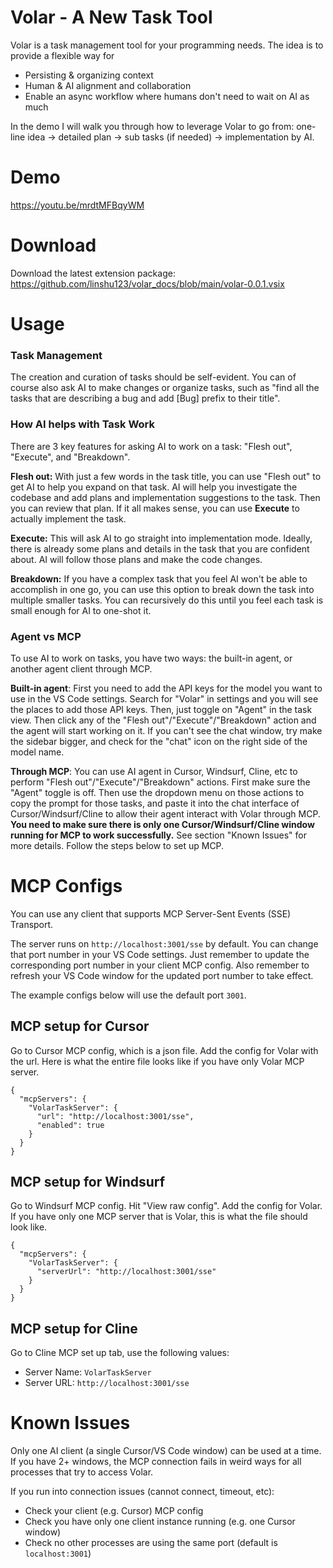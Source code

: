 # Volar - A New Task Tool
Volar is a task management tool for your programming needs. The idea is to provide a flexible way for
* Persisting & organizing context 
* Human & AI alignment and collaboration
* Enable an async workflow where humans don't need to wait on AI as much

In the demo I will walk you through how to leverage Volar to go from: one-line idea -> detailed plan -> sub tasks (if needed) -> implementation by AI.

# Demo
https://youtu.be/mrdtMFBqyWM

# Download
Download the latest extension package: https://github.com/linshu123/volar_docs/blob/main/volar-0.0.1.vsix

# Usage
### Task Management
The creation and curation of tasks should be self-evident. You can of course also ask AI to make changes or organize tasks, such as "find all the tasks that are describing a bug and add [Bug] prefix to their title". 

### How AI helps with Task Work
There are 3 key features for asking AI to work on a task: "Flesh out", "Execute", and "Breakdown".

**Flesh out:** With just a few words in the task title, you can use "Flesh out" to get AI to help you expand on that task. AI will help you investigate the codebase and add plans and implementation suggestions to the task. Then you can review that plan. If it all makes sense, you can use **Execute** to actually implement the task.

**Execute:** This will ask AI to go straight into implementation mode. Ideally, there is already some plans and details in the task that you are confident about. AI will follow those plans and make the code changes.

**Breakdown:** If you have a complex task that you feel AI won't be able to accomplish in one go, you can use this option to break down the task into multiple smaller tasks. You can recursively do this until you feel each task is small enough for AI to one-shot it.

### Agent vs MCP
To use AI to work on tasks, you have two ways: the built-in agent, or another agent client through MCP.

**Built-in agent**: First you need to add the API keys for the model you want to use in the VS Code settings. Search for "Volar" in settings and you will see the places to add those API keys. Then, just toggle on "Agent" in the task view. Then click any of the "Flesh out"/"Execute"/"Breakdown" action and the agent will start working on it. If you can't see the chat window, try make the sidebar bigger, and check for the "chat" icon on the right side of the model name.

**Through MCP**: You can use AI agent in Cursor, Windsurf, Cline, etc to perform "Flesh out"/"Execute"/"Breakdown" actions. First make sure the "Agent" toggle is off. Then use the dropdown menu on those actions to copy the prompt for those tasks, and paste it into the chat interface of Cursor/Windsurf/Cline to allow their agent interact with Volar through MCP. **You need to make sure there is only one Cursor/Windsurf/Cline window running for MCP to work successfully.** See section "Known Issues" for more details. Follow the steps below to set up MCP.


# MCP Configs
You can use any client that supports MCP Server-Sent Events (SSE) Transport.

The server runs on `http://localhost:3001/sse` by default. You can change that port number in your VS Code settings. Just remember to update the corresponding port number in your client MCP config. Also remember to refresh your VS Code window for the updated port number to take effect.

The example configs below will use the default port `3001`.

## MCP setup for Cursor
Go to Cursor MCP config, which is a json file. Add the config for Volar with the url. Here is what the entire file looks like if you have only Volar MCP server.
```
{
  "mcpServers": {
    "VolarTaskServer": {
      "url": "http://localhost:3001/sse",
      "enabled": true
    }
  }
}
```

## MCP setup for Windsurf
Go to Windsurf MCP config. Hit "View raw config". Add the config for Volar. If you have only one MCP server that is Volar, this is what the file should look like.
```
{
  "mcpServers": {
    "VolarTaskServer": {
      "serverUrl": "http://localhost:3001/sse"
    }
  }
}
```

## MCP setup for Cline
Go to Cline MCP set up tab, use the following values:

* Server Name: `VolarTaskServer`
* Server URL: `http://localhost:3001/sse`

# Known Issues
Only one AI client (a single Cursor/VS Code window) can be used at a time. If you have 2+ windows, the MCP connection fails in weird ways for all processes that try to access Volar. 

If you run into connection issues (cannot connect, timeout, etc):
* Check your client (e.g. Cursor) MCP config
* Check you have only one client instance running (e.g. one Cursor window)
* Check no other processes are using the same port (default is `localhost:3001`)

